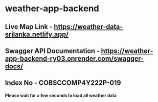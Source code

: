 # weather-app-backend

## Live Map Link - https://weather-data-srilanka.netlify.app/

## Swagger API Documentation - https://weather-app-backend-ry03.onrender.com/swagger-docs/

## Index No - COBSCCOMP4Y222P-019 

#### Please wait for a few seconds to load all weather data
